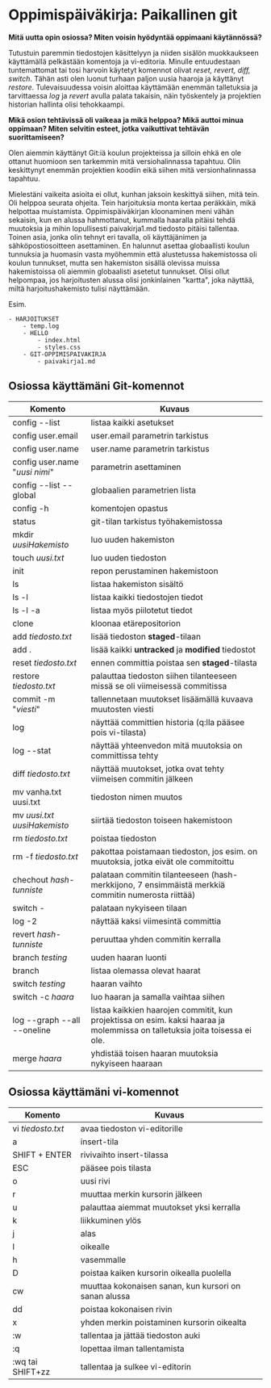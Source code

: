# Oppimispäiväkirja: Paikallinen git

__Mitä uutta opin osiossa? Miten voisin hyödyntää oppimaani käytännössä?__

Tutustuin paremmin tiedostojen käsittelyyn ja niiden sisälön muokkaukseen käyttämällä pelkästään komentoja ja vi-editoria. Minulle entuudestaan tuntemattomat tai tosi harvoin käytetyt komennot olivat _reset, revert, diff, switch_. Tähän asti olen luonut turhaan paljon uusia haaroja ja käyttänyt _restore_. Tulevaisuudessa voisin aloittaa käyttämään enemmän talletuksia ja tarvittaessa _log_ ja _revert_ avulla palata takaisin, näin työskentely ja projektien historian hallinta olisi tehokkaampi. 

__Mikä osion tehtävissä oli vaikeaa ja mikä helppoa? Mikä auttoi minua oppimaan? Miten selvitin esteet, jotka vaikuttivat tehtävän suorittamiseen?__

Olen aiemmin käyttänyt Git:iä koulun projekteissa ja silloin ehkä en ole ottanut huomioon sen tarkemmin mitä versiohalinnassa tapahtuu. Olin keskittynyt enemmän projektien koodiin eikä siihen mitä versionhalinnassa tapahtuu.

Mielestäni vaikeita asioita ei ollut, kunhan jaksoin keskittyä siihen, mitä tein. Oli helppoa seurata ohjeita. Tein harjoituksia monta kertaa peräkkäin, mikä helpottaa muistamista. 
Oppimispäiväkirjan kloonaminen meni vähän sekaisin, kun en alussa hahmottanut, kummalla haaralla pitäisi tehdä muutoksia ja mihin lopullisesti paivakirja1.md tiedosto pitäisi tallentaa. 
Toinen asia, jonka olin tehnyt eri tavalla, oli käyttäjänimen ja sähköpostiosoitteen asettaminen. En halunnut asettaa globaallisti koulun tunnuksia ja huomasin vasta myöhemmin että alustetussa hakemistossa oli koulun tunnukset, mutta sen hakemiston sisällä olevissa muissa hakemistoissa oli aiemmin globaalisti asetetut tunnukset. Olisi ollut helpompaa, jos harjoitusten alussa olisi jonkinlainen "kartta", joka näyttää, miltä harjoitushakemisto tulisi näyttämään.

Esim.
```
- HARJOITUKSET
    - temp.log
    - HELLO   
        - index.html
        - styles.css
    - GIT-OPPIMISPAIVAKIRJA
        - paivakirja1.md
```

## Osiossa käyttämäni Git-komennot

| Komento | Kuvaus |
| --------| ------ |
| config --list | listaa kaikki asetukset |
| config user.email | user.email parametrin tarkistus |
| config user.name | user.name parametrin tarkistus |
| config user.name "_uusi nimi_" | parametrin asettaminen |
| config --list --global| globaalien parametrien lista |
| config -h | komentojen opastus |
| status | git-tilan tarkistus työhakemistossa |
| mkdir _uusiHakemisto_ | luo uuden hakemiston |
| touch _uusi.txt_ | luo uuden tiedoston |
| init | repon perustaminen hakemistoon |
| ls | listaa hakemiston sisältö |
| ls -l | listaa kaikki tiedostojen tiedot|
| ls -l -a | listaa myös piilotetut tiedot|
| clone | kloonaa etärepositorion |
| add _tiedosto.txt_ | lisää tiedoston **staged**-tilaan |
| add . | lisää kaikki **untracked** ja **modified** tiedostot |
| reset _tiedosto.txt_ | ennen committia poistaa sen **staged**-tilasta |
| restore _tiedosto.txt_ | palauttaa tiedoston siihen tilanteeseen missä se oli viimeisessä commitissa |
| commit -m "_viesti_"| tallennetaan muutokset lisäämällä kuvaava muutosten viesti |
| log | näyttää committien historia (q:lla pääsee pois vi-tilasta)|
| log --stat | näyttää yhteenvedon mitä muutoksia on committissa tehty |
| diff _tiedosto.txt_ | näyttää muutokset, jotka ovat tehty viimeisen commitin jälkeen |
| mv vanha.txt uusi.txt | tiedoston nimen muutos |
| mv _uusi.txt_ _uusiHakemisto_ | siirtää tiedoston toiseen hakemistoon |
| rm _tiedosto.txt_ | poistaa tiedoston |
| rm -f _tiedosto.txt_ | pakottaa poistamaan tiedoston, jos esim. on muutoksia, jotka eivät ole commitoittu|
| chechout _hash-tunniste_ | palataan commitin tilanteeseen (hash-merkkijono, 7 ensimmäistä merkkiä commitin numerosta riittää) |
| switch - | palataan nykyiseen tilaan |
|log -2 | näyttää kaksi viimesintä committia |
| revert _hash-tunniste_ | peruuttaa yhden commitin kerralla |
| branch _testing_ | uuden haaran luonti |
| branch | listaa olemassa olevat haarat |
| switch _testing_ | haaran vaihto |
| switch -c _haara_ | luo haaran ja samalla vaihtaa siihen |
| log --graph --all --oneline | listaa kaikkien haarojen commitit, kun projektissa on esim. kaksi haaraa ja molemmissa on talletuksia joita toisessa ei ole. |
|merge _haara_ | yhdistää toisen haaran muutoksia nykyiseen haaraan |

## Osiossa käyttämäni vi-komennot
| Komento | Kuvaus |
| --------| ------ |
| vi _tiedosto.txt_ | avaa tiedoston vi-editorille |
| a | insert-tila |
| SHIFT + ENTER | rivivaihto insert-tilassa |
| ESC | pääsee pois tilasta |
| o | uusi rivi |
| r | muuttaa merkin kursorin jälkeen |
| u | palauttaa aiemmat muutokset yksi kerralla |
| k | liikkuminen ylös|
| j | alas |
| l | oikealle |
| h | vasemmalle |
| D | poistaa kaiken kursorin oikealla puolella |
| cw | muuttaa kokonaisen sanan, kun kursori on sanan alussa|
| dd | poistaa kokonaisen rivin |
| x | yhden merkin poistaminen kursorin oikealta |
| :w | tallentaa ja jättää tiedoston auki |
|:q | lopettaa ilman tallentamista |
| :wq tai SHIFT+zz | tallentaa ja sulkee vi-editorin |
